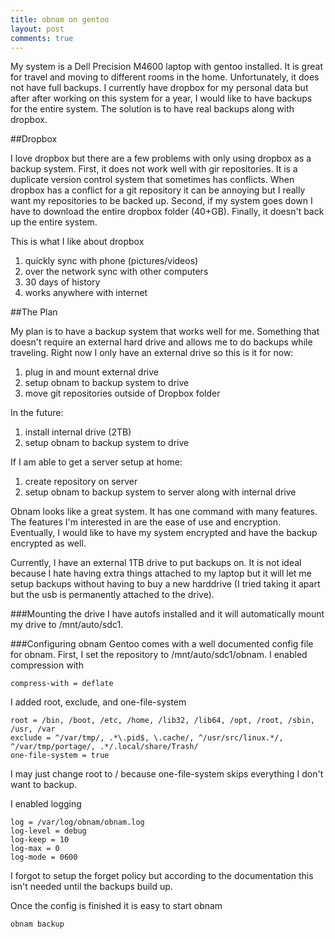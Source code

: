 ```yaml
---
title: obnam on gentoo
layout: post
comments: true
---
```


My system is a Dell Precision M4600 laptop with gentoo installed. It is great for travel and moving to different rooms in the home. Unfortunately, it does not have full backups. I currently have dropbox for my personal data but after after working on this system for a year, I would like to have backups for the entire system. The solution is to have real backups along with dropbox. 

##Dropbox

I love dropbox but there are a few problems with only using dropbox as a backup system. First, it does not work well with gir repositories. It is a duplicate version control system that sometimes has conflicts. When dropbox has a conflict for a git repository it can be annoying but I really want my repositories to be backed up. Second, if my system goes down I have to download the entire dropbox folder (40+GB). Finally, it doesn't back up the entire system.

This is what I like about dropbox

1. quickly sync with phone (pictures/videos)
2. over the network sync with other computers
3. 30 days of history
4. works anywhere with internet

##The Plan

My plan is to have a backup system that works well for me. Something that doesn't require an external hard drive and allows me to do backups while traveling. Right now I only have an external drive so this is it for now:

1. plug in and mount external drive
2. setup obnam to backup system to drive
3. move git repositories outside of Dropbox folder

In the future:

1. install internal drive (2TB)
2. setup obnam to backup system to drive

If I am able to get a server setup at home:

1. create repository on server
2. setup obnam to backup system to server along with internal drive

Obnam looks like a great system. It has one command with many features. The features I'm interested in are the ease of use and encryption. Eventually, I would like to have my system encrypted and have the backup encrypted as well.

Currently, I have an external 1TB drive to put backups on. It is not ideal because I hate having extra things attached to my laptop but it will let me setup backups without having to buy a new harddrive (I tried taking it apart but the usb is permanently attached to the drive).

###Mounting the drive
I have autofs installed and it will automatically mount my drive to /mnt/auto/sdc1.

###Configuring obnam
Gentoo comes with a well documented config file for obnam. First, I set the repository to /mnt/auto/sdc1/obnam. I enabled compression with

    compress-with = deflate
    
I added root, exclude, and one-file-system

    root = /bin, /boot, /etc, /home, /lib32, /lib64, /opt, /root, /sbin, /usr, /var
    exclude = ^/var/tmp/, .*\.pid$, \.cache/, ^/usr/src/linux.*/, ^/var/tmp/portage/, .*/.local/share/Trash/
    one-file-system = true

I may just change root to / because one-file-system skips everything I don't want to backup.

I enabled logging

    log = /var/log/obnam/obnam.log
    log-level = debug
    log-keep = 10
    log-max = 0
    log-mode = 0600
    
I forgot to setup the forget policy but according to the documentation this isn't needed until the backups build up.

Once the config is finished it is easy to start obnam

    obnam backup

